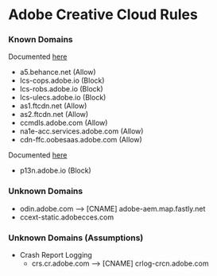 # Adobe Creative Cloud Rules

### Known Domains
Documented [here](https://helpx.adobe.com/enterprise/kb/network-endpoints.html)
* a5.behance.net (Allow)
* lcs-cops.adobe.io (Block)
* lcs-robs.adobe.io (Block)
* lcs-ulecs.adobe.io (Block)
* as1.ftcdn.net (Allow)
* as2.ftcdn.net (Allow)
* ccmdls.adobe.com (Allow)
* na1e-acc.services.adobe.com (Allow)
* cdn-ffc.oobesaas.adobe.com (Allow)

Documented [here](https://www.adobe.com/devnet-docs/acrobatetk/tools/AdminGuide/endpoints.html)
* p13n.adobe.io (Block)

### Unknown Domains
* odin.adobe.com --> [CNAME] adobe-aem.map.fastly.net
* ccext-static.adobecces.com

### Unknown Domains (Assumptions)
* Crash Report Logging
  * crs.cr.adobe.com --> [CNAME] crlog-crcn.adobe.com


